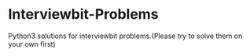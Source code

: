 # Interviewbit-Problems
Python3 solutions for interviewbit problems.(Please try to solve them on your own first)
